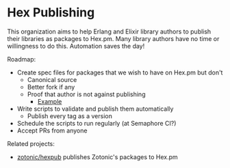 # Hex Publishing

This organization aims to help Erlang and Elixir library authors to publish their libraries as packages to Hex.pm.
Many library authors have no time or willingness to do this. Automation saves the day!

Roadmap:

* Create spec files for packages that we wish to have on Hex.pm but don't
  * Canonical source
  * Better fork if any
  * Proof that author is not against publishing
    * [Example](https://github.com/seth/ej/issues/28)
* Write scripts to validate and publish them automatically
  * Publish every tag as a version
* Schedule the scripts to run regularly (at Semaphore CI?)
* Accept PRs from anyone

Related projects:

* [zotonic/hexpub](https://github.com/zotonic/hexpub) publishes Zotonic's packages to Hex.pm
